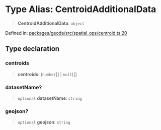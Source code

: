 # Type Alias: CentroidAdditionalData

> **CentroidAdditionalData**: `object`

Defined in: [packages/geoda/src/spatial\_ops/centroid.ts:20](https://github.com/GeoDaCenter/openassistant/blob/36f516b8229288259590b2d9dab3b10cbfc3cbfd/packages/geoda/src/spatial_ops/centroid.ts#L20)

## Type declaration

### centroids

> **centroids**: (`number`[] \| `null`)[]

### datasetName?

> `optional` **datasetName**: `string`

### geojson?

> `optional` **geojson**: `string`
